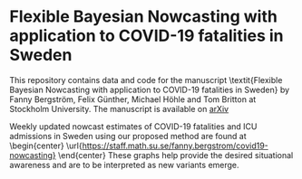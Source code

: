 # Flexible Bayesian Nowcasting with application to COVID-19 fatalities in Sweden

This repository contains data and code for the manuscript \textit{Flexible Bayesian Nowcasting with application to COVID-19 fatalities in Sweden} by Fanny Bergström, Felix Günther, Michael Höhle and Tom Britton at Stockholm University. The manuscript is available on [arXiv](https://arxiv.org/abs/2202.04569/)

Weekly updated nowcast estimates of COVID-19 fatalities and ICU admissions in Sweden using our proposed method are found at 
\begin{center}
    \url{https://staff.math.su.se/fanny.bergstrom/covid19-nowcasting} 
\end{center}
These graphs help provide the desired situational awareness and are to be interpreted as new variants emerge.
